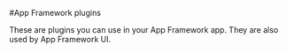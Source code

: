 #App Framework plugins


These are plugins you can use in your App Framework app.  They are also used by App Framework UI.



